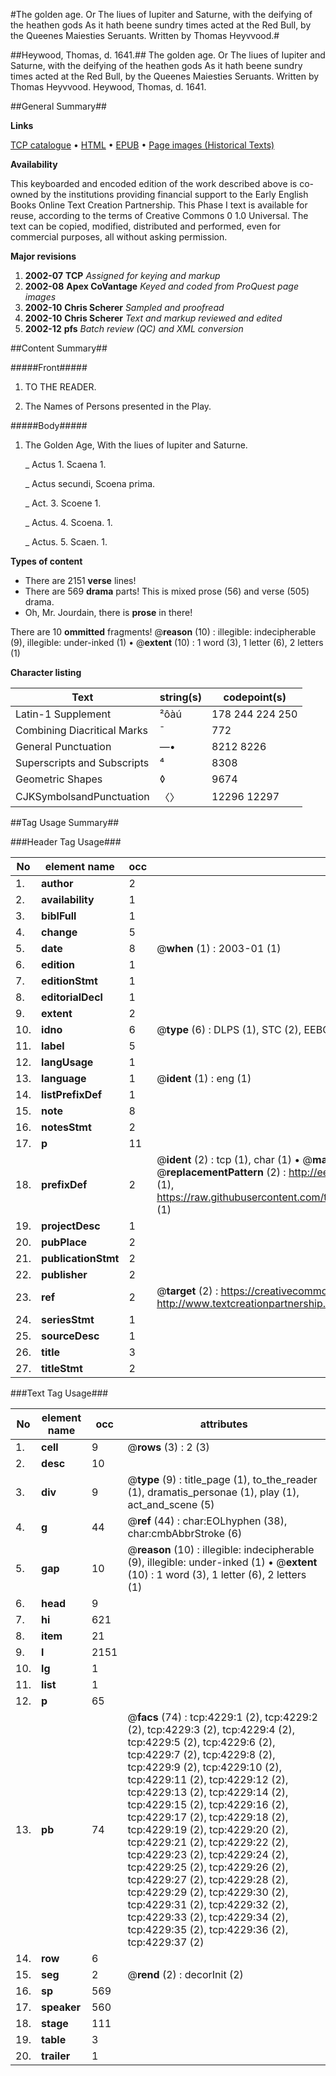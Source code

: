 #The golden age. Or The liues of Iupiter and Saturne, with the deifying of the heathen gods As it hath beene sundry times acted at the Red Bull, by the Queenes Maiesties Seruants. Written by Thomas Heyvvood.#

##Heywood, Thomas, d. 1641.##
The golden age. Or The liues of Iupiter and Saturne, with the deifying of the heathen gods As it hath beene sundry times acted at the Red Bull, by the Queenes Maiesties Seruants. Written by Thomas Heyvvood.
Heywood, Thomas, d. 1641.

##General Summary##

**Links**

[TCP catalogue](http://www.ota.ox.ac.uk/tcp/)  • 
[HTML](http://tei.it.ox.ac.uk/tcp/Texts-HTML/free/A03/A03205.html)  • 
[EPUB](http://tei.it.ox.ac.uk/tcp/Texts-EPUB/free/A03/A03205.epub) • 
[Page images (Historical Texts)](https://data.historicaltexts.jisc.ac.uk/view?pubId=eebo-99839778e&pageId=eebo-99839778e-4229-1)

**Availability**

This keyboarded and encoded edition of the
	       work described above is co-owned by the institutions
	       providing financial support to the Early English Books
	       Online Text Creation Partnership. This Phase I text is
	       available for reuse, according to the terms of Creative
	       Commons 0 1.0 Universal. The text can be copied,
	       modified, distributed and performed, even for
	       commercial purposes, all without asking permission.

**Major revisions**

1. __2002-07__ __TCP__ *Assigned for keying and markup*
1. __2002-08__ __Apex CoVantage__ *Keyed and coded from ProQuest page images*
1. __2002-10__ __Chris Scherer__ *Sampled and proofread*
1. __2002-10__ __Chris Scherer__ *Text and markup reviewed and edited*
1. __2002-12__ __pfs__ *Batch review (QC) and XML conversion*

##Content Summary##

#####Front#####

1. TO THE READER.

1. The Names of Persons presented in the Play.

#####Body#####

1. The Golden Age, With the liues of Iupiter and Saturne.

    _ Actus 1. Scaena 1.

    _ Actus secundi, Scoena prima.

    _ Act. 3. Scoene 1.

    _ Actus. 4. Scoena. 1.

    _ Actus. 5. Scaen. 1.

**Types of content**

  * There are 2151 **verse** lines!
  * There are 569 **drama** parts! This is mixed prose (56) and verse (505) drama.
  * Oh, Mr. Jourdain, there is **prose** in there!

There are 10 **ommitted** fragments! 
 @__reason__ (10) : illegible: indecipherable (9), illegible: under-inked (1)  •  @__extent__ (10) : 1 word (3), 1 letter (6), 2 letters (1)

**Character listing**


|Text|string(s)|codepoint(s)|
|---|---|---|
|Latin-1 Supplement|²ôàú|178 244 224 250|
|Combining             Diacritical Marks|̄|772|
|General Punctuation|—•|8212 8226|
|Superscripts             and Subscripts|⁴|8308|
|Geometric Shapes|◊|9674|
|CJKSymbolsandPunctuation|〈〉|12296 12297|

##Tag Usage Summary##

###Header Tag Usage###

|No|element name|occ|attributes|
|---|---|---|---|
|1.|__author__|2||
|2.|__availability__|1||
|3.|__biblFull__|1||
|4.|__change__|5||
|5.|__date__|8| @__when__ (1) : 2003-01 (1)|
|6.|__edition__|1||
|7.|__editionStmt__|1||
|8.|__editorialDecl__|1||
|9.|__extent__|2||
|10.|__idno__|6| @__type__ (6) : DLPS (1), STC (2), EEBO-CITATION (1), PROQUEST (1), VID (1)|
|11.|__label__|5||
|12.|__langUsage__|1||
|13.|__language__|1| @__ident__ (1) : eng (1)|
|14.|__listPrefixDef__|1||
|15.|__note__|8||
|16.|__notesStmt__|2||
|17.|__p__|11||
|18.|__prefixDef__|2| @__ident__ (2) : tcp (1), char (1)  •  @__matchPattern__ (2) : ([0-9\-]+):([0-9IVX]+) (1), (.+) (1)  •  @__replacementPattern__ (2) : http://eebo.chadwyck.com/downloadtiff?vid=$1&page=$2 (1), https://raw.githubusercontent.com/textcreationpartnership/Texts/master/tcpchars.xml#$1 (1)|
|19.|__projectDesc__|1||
|20.|__pubPlace__|2||
|21.|__publicationStmt__|2||
|22.|__publisher__|2||
|23.|__ref__|2| @__target__ (2) : https://creativecommons.org/publicdomain/zero/1.0/ (1), http://www.textcreationpartnership.org/docs/. (1)|
|24.|__seriesStmt__|1||
|25.|__sourceDesc__|1||
|26.|__title__|3||
|27.|__titleStmt__|2||


###Text Tag Usage###

|No|element name|occ|attributes|
|---|---|---|---|
|1.|__cell__|9| @__rows__ (3) : 2 (3)|
|2.|__desc__|10||
|3.|__div__|9| @__type__ (9) : title_page (1), to_the_reader (1), dramatis_personae (1), play (1), act_and_scene (5)|
|4.|__g__|44| @__ref__ (44) : char:EOLhyphen (38), char:cmbAbbrStroke (6)|
|5.|__gap__|10| @__reason__ (10) : illegible: indecipherable (9), illegible: under-inked (1)  •  @__extent__ (10) : 1 word (3), 1 letter (6), 2 letters (1)|
|6.|__head__|9||
|7.|__hi__|621||
|8.|__item__|21||
|9.|__l__|2151||
|10.|__lg__|1||
|11.|__list__|1||
|12.|__p__|65||
|13.|__pb__|74| @__facs__ (74) : tcp:4229:1 (2), tcp:4229:2 (2), tcp:4229:3 (2), tcp:4229:4 (2), tcp:4229:5 (2), tcp:4229:6 (2), tcp:4229:7 (2), tcp:4229:8 (2), tcp:4229:9 (2), tcp:4229:10 (2), tcp:4229:11 (2), tcp:4229:12 (2), tcp:4229:13 (2), tcp:4229:14 (2), tcp:4229:15 (2), tcp:4229:16 (2), tcp:4229:17 (2), tcp:4229:18 (2), tcp:4229:19 (2), tcp:4229:20 (2), tcp:4229:21 (2), tcp:4229:22 (2), tcp:4229:23 (2), tcp:4229:24 (2), tcp:4229:25 (2), tcp:4229:26 (2), tcp:4229:27 (2), tcp:4229:28 (2), tcp:4229:29 (2), tcp:4229:30 (2), tcp:4229:31 (2), tcp:4229:32 (2), tcp:4229:33 (2), tcp:4229:34 (2), tcp:4229:35 (2), tcp:4229:36 (2), tcp:4229:37 (2)|
|14.|__row__|6||
|15.|__seg__|2| @__rend__ (2) : decorInit (2)|
|16.|__sp__|569||
|17.|__speaker__|560||
|18.|__stage__|111||
|19.|__table__|3||
|20.|__trailer__|1||
